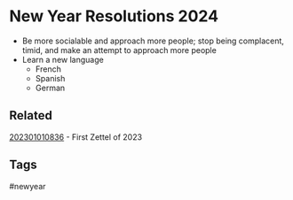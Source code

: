 # New Year Resolutions 2024
* Be more socialable and approach more people; stop being complacent, timid, and
  make an attempt to approach more people
* Learn a new language
  - French
  - Spanish
  - German

## Related
[202301010836](../202301010836) - First Zettel of 2023

## Tags
#newyear
